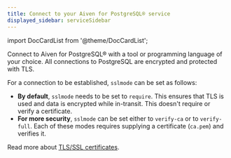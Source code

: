 ```yaml
---
title: Connect to your Aiven for PostgreSQL® service
displayed_sidebar: serviceSidebar
---
```


import DocCardList from '@theme/DocCardList';

Connect to Aiven for PostgreSQL® with a tool or programming language of your choice. All connections to PostgreSQL are encrypted and protected with TLS.

For a connection to be established, `sslmode` can be set as follows:

- **By default**, `sslmode` needs to be set to `require`. This ensures that TLS is used
  and data is encrypted while in-transit. This doesn't require or verify a certificate.
- **For more security**, `sslmode` can be set either to `verify-ca` or to `verify-full`.
  Each of these modes requires supplying a certificate (`ca.pem`) and verifies it.

Read more about [TLS/SSL certificates](/docs/platform/concepts/tls-ssl-certificates).

<DocCardList />
